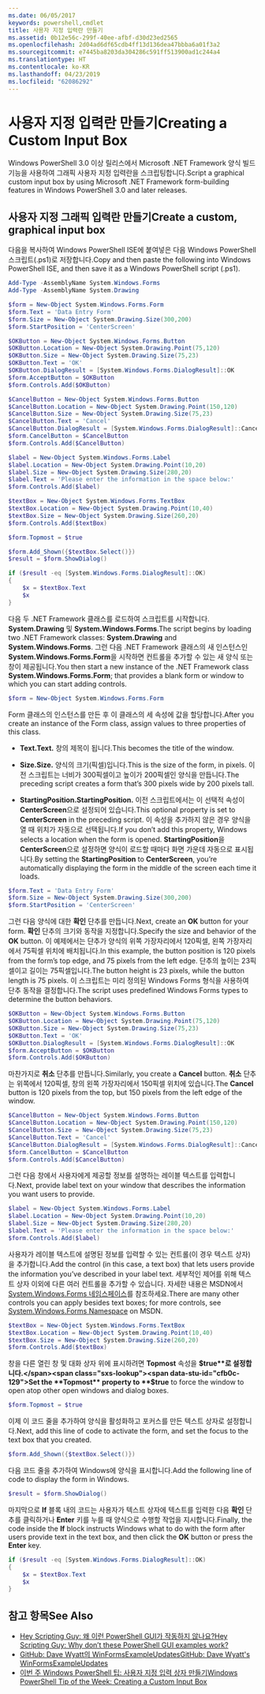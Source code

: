 ```yaml
---
ms.date: 06/05/2017
keywords: powershell,cmdlet
title: 사용자 지정 입력란 만들기
ms.assetid: 0b12e56c-299f-40ee-afbf-d30d23ed2565
ms.openlocfilehash: 2d04ad6df65cdb4ff13d136dea47bbba6a01f3a2
ms.sourcegitcommit: e7445ba8203da304286c591ff513900ad1c244a4
ms.translationtype: HT
ms.contentlocale: ko-KR
ms.lasthandoff: 04/23/2019
ms.locfileid: "62086292"
---
```

# <a name="creating-a-custom-input-box"></a><span data-ttu-id="cfb0c-103">사용자 지정 입력란 만들기</span><span class="sxs-lookup"><span data-stu-id="cfb0c-103">Creating a Custom Input Box</span></span>

<span data-ttu-id="cfb0c-104">Windows PowerShell 3.0 이상 릴리스에서 Microsoft .NET Framework 양식 빌드 기능을 사용하여 그래픽 사용자 지정 입력란을 스크립팅합니다.</span><span class="sxs-lookup"><span data-stu-id="cfb0c-104">Script a graphical custom input box by using Microsoft .NET Framework form-building features in Windows PowerShell 3.0 and later releases.</span></span>

## <a name="create-a-custom-graphical-input-box"></a><span data-ttu-id="cfb0c-105">사용자 지정 그래픽 입력란 만들기</span><span class="sxs-lookup"><span data-stu-id="cfb0c-105">Create a custom, graphical input box</span></span>

<span data-ttu-id="cfb0c-106">다음을 복사하여 Windows PowerShell ISE에 붙여넣은 다음 Windows PowerShell 스크립트(.ps1)로 저장합니다.</span><span class="sxs-lookup"><span data-stu-id="cfb0c-106">Copy and then paste the following into Windows PowerShell ISE, and then save it as a Windows PowerShell script (.ps1).</span></span>

```powershell
Add-Type -AssemblyName System.Windows.Forms
Add-Type -AssemblyName System.Drawing

$form = New-Object System.Windows.Forms.Form
$form.Text = 'Data Entry Form'
$form.Size = New-Object System.Drawing.Size(300,200)
$form.StartPosition = 'CenterScreen'

$OKButton = New-Object System.Windows.Forms.Button
$OKButton.Location = New-Object System.Drawing.Point(75,120)
$OKButton.Size = New-Object System.Drawing.Size(75,23)
$OKButton.Text = 'OK'
$OKButton.DialogResult = [System.Windows.Forms.DialogResult]::OK
$form.AcceptButton = $OKButton
$form.Controls.Add($OKButton)

$CancelButton = New-Object System.Windows.Forms.Button
$CancelButton.Location = New-Object System.Drawing.Point(150,120)
$CancelButton.Size = New-Object System.Drawing.Size(75,23)
$CancelButton.Text = 'Cancel'
$CancelButton.DialogResult = [System.Windows.Forms.DialogResult]::Cancel
$form.CancelButton = $CancelButton
$form.Controls.Add($CancelButton)

$label = New-Object System.Windows.Forms.Label
$label.Location = New-Object System.Drawing.Point(10,20)
$label.Size = New-Object System.Drawing.Size(280,20)
$label.Text = 'Please enter the information in the space below:'
$form.Controls.Add($label)

$textBox = New-Object System.Windows.Forms.TextBox
$textBox.Location = New-Object System.Drawing.Point(10,40)
$textBox.Size = New-Object System.Drawing.Size(260,20)
$form.Controls.Add($textBox)

$form.Topmost = $true

$form.Add_Shown({$textBox.Select()})
$result = $form.ShowDialog()

if ($result -eq [System.Windows.Forms.DialogResult]::OK)
{
    $x = $textBox.Text
    $x
}
```

<span data-ttu-id="cfb0c-107">다음 두 .NET Framework 클래스를 로드하여 스크립트를 시작합니다. **System.Drawing** 및 **System.Windows.Forms**.</span><span class="sxs-lookup"><span data-stu-id="cfb0c-107">The script begins by loading two .NET Framework classes: **System.Drawing** and **System.Windows.Forms**.</span></span> <span data-ttu-id="cfb0c-108">그런 다음 .NET Framework 클래스의 새 인스턴스인 **System.Windows.Forms.Form**을 시작하면 컨트롤을 추가할 수 있는 새 양식 또는 창이 제공됩니다.</span><span class="sxs-lookup"><span data-stu-id="cfb0c-108">You then start a new instance of the .NET Framework class **System.Windows.Forms.Form**; that provides a blank form or window to which you can start adding controls.</span></span>

```powershell
$form = New-Object System.Windows.Forms.Form
```

<span data-ttu-id="cfb0c-109">Form 클래스의 인스턴스를 만든 후 이 클래스의 세 속성에 값을 할당합니다.</span><span class="sxs-lookup"><span data-stu-id="cfb0c-109">After you create an instance of the Form class, assign values to three properties of this class.</span></span>

- <span data-ttu-id="cfb0c-110">**Text.**</span><span class="sxs-lookup"><span data-stu-id="cfb0c-110">**Text.**</span></span> <span data-ttu-id="cfb0c-111">창의 제목이 됩니다.</span><span class="sxs-lookup"><span data-stu-id="cfb0c-111">This becomes the title of the window.</span></span>

- <span data-ttu-id="cfb0c-112">**Size.**</span><span class="sxs-lookup"><span data-stu-id="cfb0c-112">**Size.**</span></span> <span data-ttu-id="cfb0c-113">양식의 크기(픽셀)입니다.</span><span class="sxs-lookup"><span data-stu-id="cfb0c-113">This is the size of the form, in pixels.</span></span> <span data-ttu-id="cfb0c-114">이전 스크립트는 너비가 300픽셀이고 높이가 200픽셀인 양식을 만듭니다.</span><span class="sxs-lookup"><span data-stu-id="cfb0c-114">The preceding script creates a form that’s 300 pixels wide by 200 pixels tall.</span></span>

- <span data-ttu-id="cfb0c-115">**StartingPosition.**</span><span class="sxs-lookup"><span data-stu-id="cfb0c-115">**StartingPosition.**</span></span> <span data-ttu-id="cfb0c-116">이전 스크립트에서는 이 선택적 속성이 **CenterScreen**으로 설정되어 있습니다.</span><span class="sxs-lookup"><span data-stu-id="cfb0c-116">This optional property is set to **CenterScreen** in the preceding script.</span></span> <span data-ttu-id="cfb0c-117">이 속성을 추가하지 않은 경우 양식을 열 때 위치가 자동으로 선택됩니다.</span><span class="sxs-lookup"><span data-stu-id="cfb0c-117">If you don’t add this property, Windows selects a location when the form is opened.</span></span> <span data-ttu-id="cfb0c-118">**StartingPosition**을 **CenterScreen**으로 설정하면 양식이 로드할 때마다 화면 가운데 자동으로 표시됩니다.</span><span class="sxs-lookup"><span data-stu-id="cfb0c-118">By setting the **StartingPosition** to **CenterScreen**, you’re automatically displaying the form in the middle of the screen each time it loads.</span></span>

```powershell
$form.Text = 'Data Entry Form'
$form.Size = New-Object System.Drawing.Size(300,200)
$form.StartPosition = 'CenterScreen'
```

<span data-ttu-id="cfb0c-119">그런 다음 양식에 대한 **확인** 단추를 만듭니다.</span><span class="sxs-lookup"><span data-stu-id="cfb0c-119">Next, create an **OK** button for your form.</span></span> <span data-ttu-id="cfb0c-120">**확인** 단추의 크기와 동작을 지정합니다.</span><span class="sxs-lookup"><span data-stu-id="cfb0c-120">Specify the size and behavior of the **OK** button.</span></span> <span data-ttu-id="cfb0c-121">이 예제에서는 단추가 양식의 위쪽 가장자리에서 120픽셀, 왼쪽 가장자리에서 75픽셀 위치에 배치됩니다.</span><span class="sxs-lookup"><span data-stu-id="cfb0c-121">In this example, the button position is 120 pixels from the form’s top edge, and 75 pixels from the left edge.</span></span> <span data-ttu-id="cfb0c-122">단추의 높이는 23픽셀이고 길이는 75픽셀입니다.</span><span class="sxs-lookup"><span data-stu-id="cfb0c-122">The button height is 23 pixels, while the button length is 75 pixels.</span></span> <span data-ttu-id="cfb0c-123">이 스크립트는 미리 정의된 Windows Forms 형식을 사용하여 단추 동작을 결정합니다.</span><span class="sxs-lookup"><span data-stu-id="cfb0c-123">The script uses predefined Windows Forms types to determine the button behaviors.</span></span>

```powershell
$OKButton = New-Object System.Windows.Forms.Button
$OKButton.Location = New-Object System.Drawing.Point(75,120)
$OKButton.Size = New-Object System.Drawing.Size(75,23)
$OKButton.Text = 'OK'
$OKButton.DialogResult = [System.Windows.Forms.DialogResult]::OK
$form.AcceptButton = $OKButton
$form.Controls.Add($OKButton)
```

<span data-ttu-id="cfb0c-124">마찬가지로 **취소** 단추를 만듭니다.</span><span class="sxs-lookup"><span data-stu-id="cfb0c-124">Similarly, you create a **Cancel** button.</span></span> <span data-ttu-id="cfb0c-125">**취소** 단추는 위쪽에서 120픽셀, 창의 왼쪽 가장자리에서 150픽셀 위치에 있습니다.</span><span class="sxs-lookup"><span data-stu-id="cfb0c-125">The **Cancel** button is 120 pixels from the top, but 150 pixels from the left edge of the window.</span></span>

```powershell
$CancelButton = New-Object System.Windows.Forms.Button
$CancelButton.Location = New-Object System.Drawing.Point(150,120)
$CancelButton.Size = New-Object System.Drawing.Size(75,23)
$CancelButton.Text = 'Cancel'
$CancelButton.DialogResult = [System.Windows.Forms.DialogResult]::Cancel
$form.CancelButton = $CancelButton
$form.Controls.Add($CancelButton)
```

<span data-ttu-id="cfb0c-126">그런 다음 창에서 사용자에게 제공할 정보를 설명하는 레이블 텍스트를 입력합니다.</span><span class="sxs-lookup"><span data-stu-id="cfb0c-126">Next, provide label text on your window that describes the information you want users to provide.</span></span>

```powershell
$label = New-Object System.Windows.Forms.Label
$label.Location = New-Object System.Drawing.Point(10,20)
$label.Size = New-Object System.Drawing.Size(280,20)
$label.Text = 'Please enter the information in the space below:'
$form.Controls.Add($label)
```

<span data-ttu-id="cfb0c-127">사용자가 레이블 텍스트에 설명된 정보를 입력할 수 있는 컨트롤(이 경우 텍스트 상자)을 추가합니다.</span><span class="sxs-lookup"><span data-stu-id="cfb0c-127">Add the control (in this case, a text box) that lets users provide the information you’ve described in your label text.</span></span> <span data-ttu-id="cfb0c-128">세부적인 제어를 위해 텍스트 상자 이외에 다른 여러 컨트롤을 추가할 수 있습니다. 자세한 내용은 MSDN에서 [System.Windows.Forms 네임스페이스](https://msdn.microsoft.com/library/k50ex0x9(v=vs.110).aspx)를 참조하세요.</span><span class="sxs-lookup"><span data-stu-id="cfb0c-128">There are many other controls you can apply besides text boxes; for more controls, see [System.Windows.Forms Namespace](https://msdn.microsoft.com/library/k50ex0x9(v=vs.110).aspx) on MSDN.</span></span>

```powershell
$textBox = New-Object System.Windows.Forms.TextBox
$textBox.Location = New-Object System.Drawing.Point(10,40)
$textBox.Size = New-Object System.Drawing.Size(260,20)
$form.Controls.Add($textBox)
```

<span data-ttu-id="cfb0c-129">창을 다른 열린 창 및 대화 상자 위에 표시하려면 **Topmost** 속성을 **$true**로 설정합니다.</span><span class="sxs-lookup"><span data-stu-id="cfb0c-129">Set the **Topmost** property to **$true** to force the window to open atop other open windows and dialog boxes.</span></span>

```powershell
$form.Topmost = $true
```

<span data-ttu-id="cfb0c-130">이제 이 코드 줄을 추가하여 양식을 활성화하고 포커스를 만든 텍스트 상자로 설정합니다.</span><span class="sxs-lookup"><span data-stu-id="cfb0c-130">Next, add this line of code to activate the form, and set the focus to the text box that you created.</span></span>

```powershell
$form.Add_Shown({$textBox.Select()})
```

<span data-ttu-id="cfb0c-131">다음 코드 줄을 추가하여 Windows에 양식을 표시합니다.</span><span class="sxs-lookup"><span data-stu-id="cfb0c-131">Add the following line of code to display the form in Windows.</span></span>

```powershell
$result = $form.ShowDialog()
```

<span data-ttu-id="cfb0c-132">마지막으로 **If** 블록 내의 코드는 사용자가 텍스트 상자에 텍스트를 입력한 다음 **확인** 단추를 클릭하거나 **Enter** 키를 누를 때 양식으로 수행할 작업을 지시합니다.</span><span class="sxs-lookup"><span data-stu-id="cfb0c-132">Finally, the code inside the **If** block instructs Windows what to do with the form after users provide text in the text box, and then click the **OK** button or press the **Enter** key.</span></span>

```powershell
if ($result -eq [System.Windows.Forms.DialogResult]::OK)
{
    $x = $textBox.Text
    $x
}
```

## <a name="see-also"></a><span data-ttu-id="cfb0c-133">참고 항목</span><span class="sxs-lookup"><span data-stu-id="cfb0c-133">See Also</span></span>

- [<span data-ttu-id="cfb0c-134">Hey Scripting Guy:  왜 이런 PowerShell GUI가 작동하지 않나요?</span><span class="sxs-lookup"><span data-stu-id="cfb0c-134">Hey Scripting Guy:  Why don’t these PowerShell GUI examples work?</span></span>](https://go.microsoft.com/fwlink/?LinkId=506644)
- [<span data-ttu-id="cfb0c-135">GitHub: Dave Wyatt의 WinFormsExampleUpdates</span><span class="sxs-lookup"><span data-stu-id="cfb0c-135">GitHub: Dave Wyatt's WinFormsExampleUpdates</span></span>](https://github.com/dlwyatt/WinFormsExampleUpdates)
- [<span data-ttu-id="cfb0c-136">이번 주 Windows PowerShell 팁:  사용자 지정 입력 상자 만들기</span><span class="sxs-lookup"><span data-stu-id="cfb0c-136">Windows PowerShell Tip of the Week:  Creating a Custom Input Box</span></span>](https://technet.microsoft.com/library/ff730941.aspx)